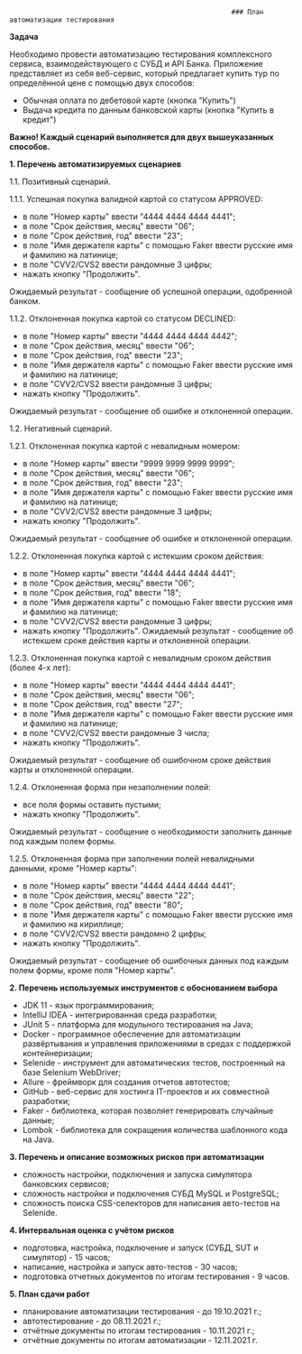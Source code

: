                                                            ### План автоматизации тестирования

**Задача**

Необходимо провести автоматизацию тестирования комплексного сервиса, взаимодействующего с СУБД и API Банка.
Приложение представляет из себя веб-сервис, который предлагает купить тур по определённой цене с помощью двух способов:

- Обычная оплата по дебетовой карте (кнопка "Купить")
- Выдача кредита по данным банковской карты (кнопка "Купить в кредит")

**Важно! Каждый сценарий выполняется для двух вышеуказанных способов.**

**1. Перечень автоматизируемых сценариев**

1.1. Позитивный сценарий.

1.1.1. Успешная покупка валидной картой со статусом APPROVED:

- в поле "Номер карты" ввести "4444 4444 4444 4441";
- в поле "Срок действия, месяц" ввести "06";
- в поле "Срок действия, год" ввести "23";
- в поле "Имя держателя карты" с помощью Faker ввести русские имя и фамилию на латинице;
- в поле "CVV2/CVS2 ввести рандомные 3 цифры;
- нажать кнопку "Продолжить".

Ожидаемый результат - сообщение об успешной операции, одобренной банком.

1.1.2. Отклоненная покупка картой со статусом DECLINED:

- в поле "Номер карты" ввести "4444 4444 4444 4442";
- в поле "Срок действия, месяц" ввести "06";
- в поле "Срок действия, год" ввести "23";
- в поле "Имя держателя карты" с помощью Faker ввести русские имя и фамилию на латинице;
- в поле "CVV2/CVS2 ввести рандомные 3 цифры;
- нажать кнопку "Продолжить".

Ожидаемый результат - сообщение об ошибке и отклоненной операции.

1.2. Негативный сценарий.

1.2.1. Отклоненная покупка картой с невалидным номером:

- в поле "Номер карты" ввести "9999 9999 9999 9999";
- в поле "Срок действия, месяц" ввести "06";
- в поле "Срок действия, год" ввести "23";
- в поле "Имя держателя карты" с помощью Faker ввести русские имя и фамилию на латинице;
- в поле "CVV2/CVS2 ввести рандомные 3 цифры;
- нажать кнопку "Продолжить".

Ожидаемый результат - сообщение об ошибке и отклоненной операции.

1.2.2. Отклоненная покупка картой с истекшим сроком действия:

- в поле "Номер карты" ввести "4444 4444 4444 4441";
- в поле "Срок действия, месяц" ввести "06";
- в поле "Срок действия, год" ввести "18";
- в поле "Имя держателя карты" с помощью Faker ввести русские имя и фамилию на латинице;
- в поле "CVV2/CVS2 ввести рандомные 3 цифры;
- нажать кнопку "Продолжить".
Ожидаемый результат - сообщение об истекшем сроке действия карты и отклоненной операции.

1.2.3. Отклоненная покупка картой с невалидным сроком действия (более 4-х лет):

- в поле "Номер карты" ввести "4444 4444 4444 4441";
- в поле "Срок действия, месяц" ввести "06";
- в поле "Срок действия, год" ввести "27";
- в поле "Имя держателя карты" с помощью Faker ввести русские имя и фамилию на латинице;
- в поле "CVV2/CVS2 ввести рандомные 3 числа;
- нажать кнопку "Продолжить".

Ожидаемый результат - сообщение об ошибочном сроке действия карты и отклоненной операции.

1.2.4. Отклоненная форма при незаполнении полей:

- все поля формы оставить пустыми;
- нажать кнопку "Продолжить".

Ожидаемый результат - сообщение о необходимости заполнить данные под каждым полем формы.

1.2.5. Отклоненная форма при заполнении полей невалидными данными, кроме "Номер карты":

- в поле "Номер карты" ввести "4444 4444 4444 4441";
- в поле "Срок действия, месяц" ввести "22";
- в поле "Срок действия, год" ввести "80";
- в поле "Имя держателя карты" с помощью Faker ввести русские имя и фамилию на кириллице;
- в поле "CVV2/CVS2 ввести рандомно 2 цифры;
- нажать кнопку "Продолжить".

Ожидаемый результат - сообщение об ошибочных данных под каждым полем формы, кроме поля "Номер карты".

**2. Перечень используемых инструментов с обоснованием выбора**

- JDK 11 - язык программирования;
- IntelliJ IDEA - интегрированная среда разработки;
- JUnit 5 - платформа для модульного тестирования на Java;
- Docker - программное обеспечение для автоматизации развёртывания и
  управления приложениями в средах с поддержкой контейнеризации;
- Selenide - инструмент для автоматических тестов, построенный на базе Selenium WebDriver;
- Allure - фреймворк для создания отчетов автотестов;
- GitHub - веб-сервис для хостинга IT-проектов и их совместной разработки;
- Faker - библиотека, которая позволяет генерировать случайные данные;
- Lombok - библиотека для сокращения количества шаблонного кода на Java.

**3. Перечень и описание возможных рисков при автоматизации**

- сложность настройки, подключения и запуска симулятора банковских сервисов;
- сложность настройки и подключения СУБД MySQL и PostgreSQL;
- сложность поиска CSS-селекторов для написания авто-тестов на Selenide.

**4. Интервальная оценка с учётом рисков**

- подготовка, настройка, подключение и запуск (СУБД, SUT и симулятор) - 15 часов;
- написание, настройка и запуск авто-тестов - 30 часов;
- подготовка отчетных документов по итогам тестирования - 9 часов.

**5. План сдачи работ**

- планирование автоматизации тестирования - до 19.10.2021 г.;
- автотестирование - до 08.11.2021 г.;
- отчётные документы по итогам тестирования - 10.11.2021 г.;
- отчётные документы по итогам автоматизации - 12.11.2021 г. 